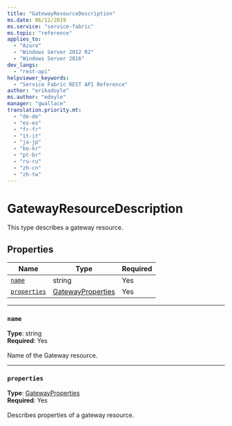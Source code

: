 ```yaml
---
title: "GatewayResourceDescription"
ms.date: 06/12/2019
ms.service: "service-fabric"
ms.topic: "reference"
applies_to: 
  - "Azure"
  - "Windows Server 2012 R2"
  - "Windows Server 2016"
dev_langs: 
  - "rest-api"
helpviewer_keywords: 
  - "Service Fabric REST API Reference"
author: "erikadoyle"
ms.author: "edoyle"
manager: "gwallace"
translation.priority.mt: 
  - "de-de"
  - "es-es"
  - "fr-fr"
  - "it-it"
  - "ja-jp"
  - "ko-kr"
  - "pt-br"
  - "ru-ru"
  - "zh-cn"
  - "zh-tw"
---
```

# GatewayResourceDescription

This type describes a gateway resource.

## Properties
| Name | Type | Required |
| --- | --- | --- |
| [`name`](#name) | string | Yes |
| [`properties`](#properties) | [GatewayProperties](sfclient-v65-model-gatewayproperties.md) | Yes |

____
### `name`
__Type__: string <br/>
__Required__: Yes<br/>
<br/>
Name of the Gateway resource.

____
### `properties`
__Type__: [GatewayProperties](sfclient-v65-model-gatewayproperties.md) <br/>
__Required__: Yes<br/>
<br/>
Describes properties of a gateway resource.
